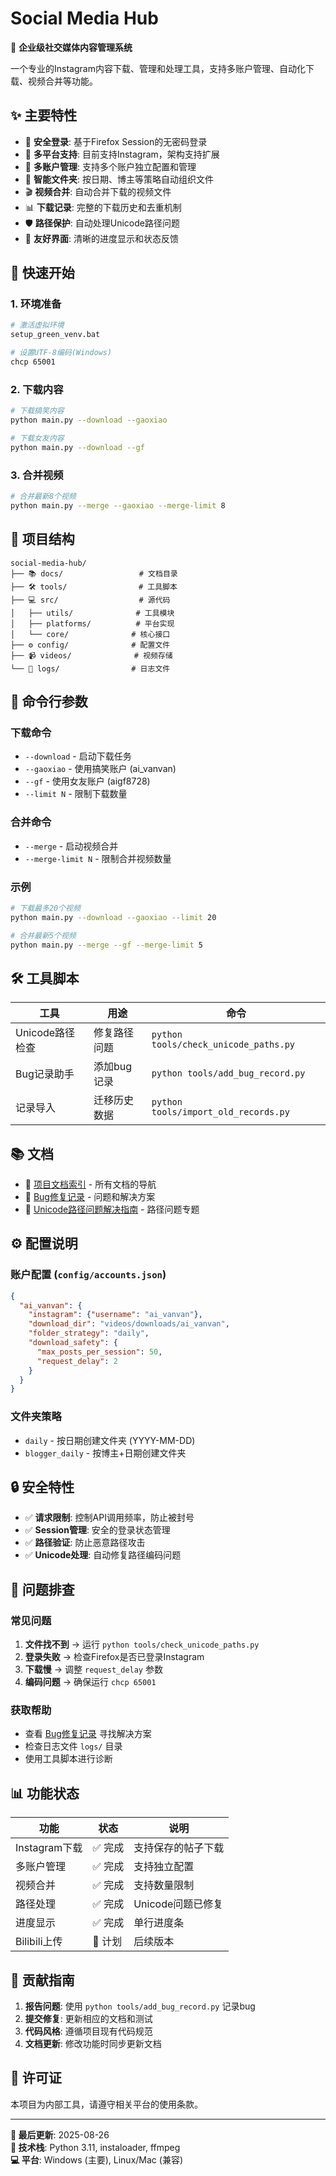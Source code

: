 # Social Media Hub

🎯 **企业级社交媒体内容管理系统**

一个专业的Instagram内容下载、管理和处理工具，支持多账户管理、自动化下载、视频合并等功能。

## ✨ 主要特性

- 🔐 **安全登录**: 基于Firefox Session的无密码登录
- 📱 **多平台支持**: 目前支持Instagram，架构支持扩展
- 👥 **多账户管理**: 支持多个账户独立配置和管理
- 📁 **智能文件夹**: 按日期、博主等策略自动组织文件
- 🎬 **视频合并**: 自动合并下载的视频文件
- 📊 **下载记录**: 完整的下载历史和去重机制
- 🛡️ **路径保护**: 自动处理Unicode路径问题
- 🎨 **友好界面**: 清晰的进度显示和状态反馈

## 🚀 快速开始

### 1. 环境准备
```bash
# 激活虚拟环境
setup_green_venv.bat

# 设置UTF-8编码(Windows)
chcp 65001
```

### 2. 下载内容
```bash
# 下载搞笑内容
python main.py --download --gaoxiao

# 下载女友内容
python main.py --download --gf
```

### 3. 合并视频
```bash
# 合并最新8个视频
python main.py --merge --gaoxiao --merge-limit 8
```

## 📁 项目结构

```
social-media-hub/
├── 📚 docs/                 # 文档目录
├── 🛠️ tools/                # 工具脚本  
├── 💻 src/                  # 源代码
│   ├── utils/              # 工具模块
│   ├── platforms/          # 平台实现
│   └── core/              # 核心接口
├── ⚙️ config/              # 配置文件
├── 📹 videos/              # 视频存储
└── 📝 logs/                # 日志文件
```

## 🔧 命令行参数

### 下载命令
- `--download` - 启动下载任务
- `--gaoxiao` - 使用搞笑账户 (ai_vanvan)
- `--gf` - 使用女友账户 (aigf8728)  
- `--limit N` - 限制下载数量

### 合并命令
- `--merge` - 启动视频合并
- `--merge-limit N` - 限制合并视频数量

### 示例
```bash
# 下载最多20个视频
python main.py --download --gaoxiao --limit 20

# 合并最新5个视频
python main.py --merge --gf --merge-limit 5
```

## 🛠️ 工具脚本

| 工具 | 用途 | 命令 |
|-----|------|------|
| Unicode路径检查 | 修复路径问题 | `python tools/check_unicode_paths.py` |
| Bug记录助手 | 添加bug记录 | `python tools/add_bug_record.py` |
| 记录导入 | 迁移历史数据 | `python tools/import_old_records.py` |

## 📚 文档

- 📖 [项目文档索引](docs/项目文档索引.md) - 所有文档的导航
- 🐛 [Bug修复记录](docs/Bug修复记录.md) - 问题和解决方案
- 🔧 [Unicode路径问题解决指南](docs/Unicode路径问题解决指南.md) - 路径问题专题

## ⚙️ 配置说明

### 账户配置 (`config/accounts.json`)
```json
{
  "ai_vanvan": {
    "instagram": {"username": "ai_vanvan"},
    "download_dir": "videos/downloads/ai_vanvan",
    "folder_strategy": "daily",
    "download_safety": {
      "max_posts_per_session": 50,
      "request_delay": 2
    }
  }
}
```

### 文件夹策略
- `daily` - 按日期创建文件夹 (YYYY-MM-DD)
- `blogger_daily` - 按博主+日期创建文件夹

## 🔒 安全特性

- ✅ **请求限制**: 控制API调用频率，防止被封号
- ✅ **Session管理**: 安全的登录状态管理
- ✅ **路径验证**: 防止恶意路径攻击
- ✅ **Unicode处理**: 自动修复路径编码问题

## 🐛 问题排查

### 常见问题
1. **文件找不到** → 运行 `python tools/check_unicode_paths.py`
2. **登录失败** → 检查Firefox是否已登录Instagram
3. **下载慢** → 调整 `request_delay` 参数
4. **编码问题** → 确保运行 `chcp 65001`

### 获取帮助
- 查看 [Bug修复记录](docs/Bug修复记录.md) 寻找解决方案
- 检查日志文件 `logs/` 目录
- 使用工具脚本进行诊断

## 📊 功能状态

| 功能 | 状态 | 说明 |
|-----|------|------|
| Instagram下载 | ✅ 完成 | 支持保存的帖子下载 |
| 多账户管理 | ✅ 完成 | 支持独立配置 |
| 视频合并 | ✅ 完成 | 支持数量限制 |
| 路径处理 | ✅ 完成 | Unicode问题已修复 |
| 进度显示 | ✅ 完成 | 单行进度条 |
| Bilibili上传 | 🚧 计划 | 后续版本 |

## 🤝 贡献指南

1. **报告问题**: 使用 `python tools/add_bug_record.py` 记录bug
2. **提交修复**: 更新相应的文档和测试
3. **代码风格**: 遵循项目现有代码规范
4. **文档更新**: 修改功能时同步更新文档

## 📄 许可证

本项目为内部工具，请遵守相关平台的使用条款。

---

**📝 最后更新**: 2025-08-26  
**🔧 技术栈**: Python 3.11, instaloader, ffmpeg  
**💻 平台**: Windows (主要), Linux/Mac (兼容)
